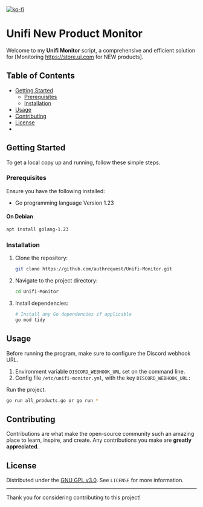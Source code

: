 [![ko-fi](https://ko-fi.com/img/githubbutton_sm.svg)](https://ko-fi.com/L3L418JUWC)

# Unifi New Product Monitor

Welcome to my **Unifi Monitor** script, a comprehensive and efficient solution for [Monitoring https://store.ui.com for NEW products].

## Table of Contents

- [Getting Started](#getting-started)
  - [Prerequisites](#prerequisites)
  - [Installation](#installation)
- [Usage](#usage)
- [Contributing](#contributing)
- [License](#license)
- 

## Getting Started

To get a local copy up and running, follow these simple steps.

### Prerequisites

Ensure you have the following installed:

- Go programming language Version 1.23

#### On Debian

```bash
apt install golang-1.23
```

### Installation

1. Clone the repository:
   ```bash
   git clone https://github.com/authrequest/Unifi-Monitor.git
   ```
2. Navigate to the project directory:
   ```bash
   cd Unifi-Monitor
   ```
3. Install dependencies:
   ```bash
   # Install any Go dependencies if applicable
   go mod tidy
   ```

## Usage

Before running the program, make sure to configure the Discord webhook URL. 

1. Environment variable `DISCORD_WEBHOOK_URL` set on the command line.
2. Config file `/etc/unifi-monitor.yml`, with the key `DISCORD_WEBHOOK_URL:`


Run the project:

```bash
go run all_products.go or go run *
```

## Contributing

Contributions are what make the open-source community such an amazing place to learn, inspire, and create. Any contributions you make are **greatly appreciated**.

## License

Distributed under the [GNU GPL v3.0](LICENSE). See `LICENSE` for more information.

---

Thank you for considering contributing to this project!
